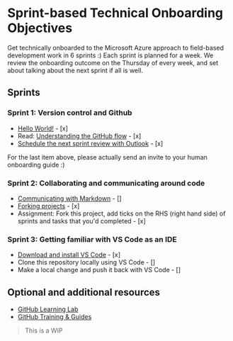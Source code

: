 # Sprint-based Technical Onboarding Objectives

Get technically onboarded to the Microsoft Azure approach to field-based development work in 6 sprints :)
Each sprint is planned for a week. We review the onboarding outcome on the Thursday of every week, and set about 
talking about the next sprint if all is well.

## Sprints

### Sprint 1: Version control and Github


* [Hello World!](https://guides.github.com/activities/hello-world/) - [x]
* Read: [Understanding the GitHub flow](https://guides.github.com/introduction/flow/) - [x]
* [Schedule the next sprint review with Outlook](https://support.office.com/en-us/article/schedule-a-meeting-with-other-people-5c9877bc-ab91-4a7c-99fb-b0b68d7ea94f) - [x]

For the last item above, please actually send an invite to your human onboarding guide :)

### Sprint 2: Collaborating and communicating around code

* [Communicating with Markdown](https://lab.github.com/githubtraining/communicating-using-markdown) - []
* [Forking projects](https://guides.github.com/activities/forking/) - [x]
* Assignment: Fork this project, add ticks on the RHS (right hand side) of sprints and tasks that you'd completed - [x]

### Sprint 3: Getting familiar with VS Code as an IDE

* [Download and install VS Code](https://code.visualstudio.com/download) - [x]
* Clone this repository locally using VS Code - []
* Make a local change and push it back with VS Code - []

## Optional and additional resources
* [GitHub Learning Lab](https://lab.github.com/)
* [GitHub Training & Guides](https://www.youtube.com/githubguides)

> This is a WIP
